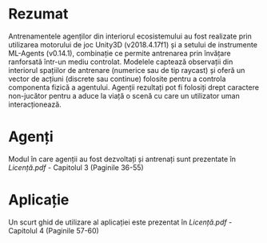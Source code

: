 
# Rezumat

Antrenamentele agenților din interiorul ecosistemului au fost realizate prin utilizarea motorului de joc Unity3D (v2018.4.17f1) și a setului de instrumente ML-Agents (v0.14.1), combinație ce permite antrenarea prin învățare ranforsată într-un mediu controlat. Modelele captează observații din interiorul spațiilor de antrenare (numerice sau de tip raycast) și oferă un vector de acțiuni (discrete sau continue) folosite pentru a controla componenta fizică a agentului. Agenții rezultați pot fi folosiți drept caractere non-jucător pentru a aduce la viață o scenă cu care un utilizator uman interacționează.

# Agenți

Modul în care agenții au fost dezvoltați și antrenați sunt prezentate în *Licență.pdf* - Capitolul 3 (Paginile 36-55)

# Aplicație

Un scurt ghid de utilizare al aplicației este prezentat în *Licență.pdf* - Capitolul 4 (Paginile 57-60)
